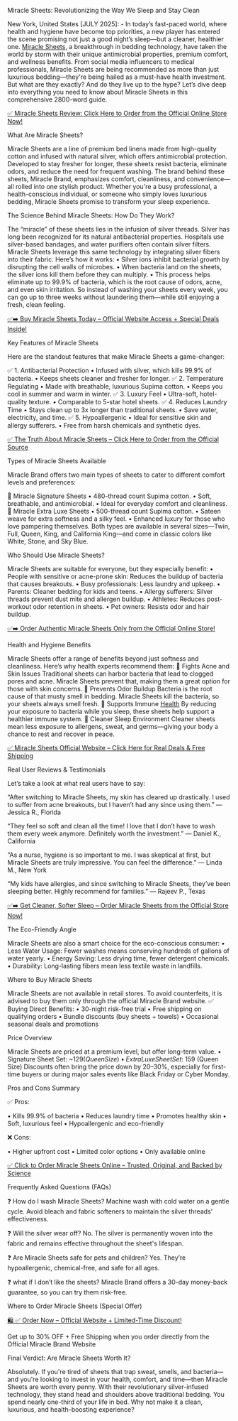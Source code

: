 Miracle Sheets: Revolutionizing the Way We Sleep and Stay Clean

New York, United States [JULY 2025]: - In today’s fast-paced world, where health and hygiene have become top priorities, a new player has entered the scene promising not just a good night’s sleep—but a cleaner, healthier one. [Miracle Sheets](https://universalsupplements24x7.com/get-miracle-sheets/), a breakthrough in bedding technology, have taken the world by storm with their unique antimicrobial properties, premium comfort, and wellness benefits.
From social media influencers to medical professionals, Miracle Sheets are being recommended as more than just luxurious bedding—they're being hailed as a must-have health investment. But what are they exactly? And do they live up to the hype?
Let’s dive deep into everything you need to know about Miracle Sheets in this comprehensive 2800-word guide.

[✅ Miracle Sheets Review: Click Here to Order from the Official Online Store Now!](https://universalsupplements24x7.com/get-miracle-sheets/)

What Are Miracle Sheets?

Miracle Sheets are a line of premium bed linens made from high-quality cotton and infused with natural silver, which offers antimicrobial protection. Developed to stay fresher for longer, these sheets resist bacteria, eliminate odors, and reduce the need for frequent washing.
The brand behind these sheets, Miracle Brand, emphasizes comfort, cleanliness, and convenience—all rolled into one stylish product. Whether you're a busy professional, a health-conscious individual, or someone who simply loves luxurious bedding, Miracle Sheets promise to transform your sleep experience.

The Science Behind Miracle Sheets: How Do They Work?

The “miracle” of these sheets lies in the infusion of silver threads. Silver has long been recognized for its natural antibacterial properties. Hospitals use silver-based bandages, and water purifiers often contain silver filters. Miracle Sheets leverage this same technology by integrating silver fibers into their fabric.
Here’s how it works:
•	Silver ions inhibit bacterial growth by disrupting the cell walls of microbes.
•	When bacteria land on the sheets, the silver ions kill them before they can multiply.
•	This process helps eliminate up to 99.9% of bacteria, which is the root cause of odors, acne, and even skin irritation.
So instead of washing your sheets every week, you can go up to three weeks without laundering them—while still enjoying a fresh, clean feeling.

[✅➡️ Buy Miracle Sheets Today – Official Website Access + Special Deals Inside!](https://universalsupplements24x7.com/get-miracle-sheets/)

Key Features of Miracle Sheets

Here are the standout features that make Miracle Sheets a game-changer:

✅ 1. Antibacterial Protection
•	Infused with silver, which kills 99.9% of bacteria.
•	Keeps sheets cleaner and fresher for longer.
✅ 2. Temperature Regulating
•	Made with breathable, luxurious Supima cotton.
•	Keeps you cool in summer and warm in winter.
✅ 3. Luxury Feel
•	Ultra-soft, hotel-quality texture.
•	Comparable to 5-star hotel sheets.
✅ 4. Reduces Laundry Time
•	Stays clean up to 3x longer than traditional sheets.
•	Save water, electricity, and time.
✅ 5. Hypoallergenic
•	Ideal for sensitive skin and allergy sufferers.
•	Free from harsh chemicals and synthetic dyes.

[✅ The Truth About Miracle Sheets – Click Here to Order from the Official Source](https://universalsupplements24x7.com/get-miracle-sheets/)

Types of Miracle Sheets Available

Miracle Brand offers two main types of sheets to cater to different comfort levels and preferences:

🔹 Miracle Signature Sheets
•	480-thread count Supima cotton.
•	Soft, breathable, and antimicrobial.
•	Ideal for everyday comfort and cleanliness.
🔹 Miracle Extra Luxe Sheets
•	500-thread count Supima cotton.
•	Sateen weave for extra softness and a silky feel.
•	Enhanced luxury for those who love pampering themselves.
Both types are available in several sizes—Twin, Full, Queen, King, and California King—and come in classic colors like White, Stone, and Sky Blue.

 Who Should Use Miracle Sheets?
 
Miracle Sheets are suitable for everyone, but they especially benefit:
•	People with sensitive or acne-prone skin: Reduces the buildup of bacteria that causes breakouts.
•	Busy professionals: Less laundry and upkeep.
•	Parents: Cleaner bedding for kids and teens.
•	Allergy sufferers: Silver threads prevent dust mite and allergen buildup.
•	Athletes: Reduces post-workout odor retention in sheets.
•	Pet owners: Resists odor and hair buildup.

[✅➡️ Order Authentic Miracle Sheets Only from the Official Online Store!](https://universalsupplements24x7.com/get-miracle-sheets/)

Health and Hygiene Benefits

Miracle Sheets offer a range of benefits beyond just softness and cleanliness. Here’s why health experts recommend them:
🔸 Fights Acne and Skin Issues
Traditional sheets can harbor bacteria that lead to clogged pores and acne. Miracle Sheets prevent that, making them a great option for those with skin concerns.
🔸 Prevents Odor Buildup
Bacteria is the root cause of that musty smell in bedding. Miracle Sheets kill the bacteria, so your sheets always smell fresh.
🔸 Supports Immune [Health](https://healthpharmacyworld.com/)
By reducing your exposure to bacteria while you sleep, these sheets help support a healthier immune system.
🔸 Cleaner Sleep Environment
Cleaner sheets mean less exposure to allergens, sweat, and germs—giving your body a chance to rest and recover in peace.

[✅ Miracle Sheets Official Website – Click Here for Real Deals & Free Shipping](https://universalsupplements24x7.com/get-miracle-sheets/)

Real User Reviews & Testimonials

Let’s take a look at what real users have to say:

“After switching to Miracle Sheets, my skin has cleared up drastically. I used to suffer from acne breakouts, but I haven’t had any since using them.”
— Jessica R., Florida

“They feel so soft and clean all the time! I love that I don’t have to wash them every week anymore. Definitely worth the investment.”
— Daniel K., California

“As a nurse, hygiene is so important to me. I was skeptical at first, but Miracle Sheets are truly impressive. You can feel the difference.”
— Linda M., New York

“My kids have allergies, and since switching to Miracle Sheets, they’ve been sleeping better. Highly recommend for families.”
— Rajeev P., Texas

[✅➡️ Get Cleaner, Softer Sleep – Order Miracle Sheets from the Official Store Now!](https://universalsupplements24x7.com/get-miracle-sheets/)

The Eco-Friendly Angle

Miracle Sheets are also a smart choice for the eco-conscious consumer:
•	Less Water Usage: Fewer washes means conserving hundreds of gallons of water yearly.
•	Energy Saving: Less drying time, fewer detergent chemicals.
•	Durability: Long-lasting fibers mean less textile waste in landfills.

Where to Buy Miracle Sheets

Miracle Sheets are not available in retail stores. To avoid counterfeits, it is advised to buy them only through the official Miracle Brand website.
✅ Buying Direct Benefits:
•	30-night risk-free trial
•	Free shipping on qualifying orders
•	Bundle discounts (buy sheets + towels)
•	Occasional seasonal deals and promotions

Price Overview

Miracle Sheets are priced at a premium level, but offer long-term value.
•	Signature Sheet Set: ~$129 (Queen Size)
•	Extra Luxe Sheet Set: ~$159 (Queen Size)
Discounts often bring the price down by 20–30%, especially for first-time buyers or during major sales events like Black Friday or Cyber Monday.

Pros and Cons Summary

✅ Pros:

•	Kills 99.9% of bacteria
•	Reduces laundry time
•	Promotes healthy skin
•	Soft, luxurious feel
•	Hypoallergenic and eco-friendly

❌ Cons:

•	Higher upfront cost
•	Limited color options
•	Only available online

[✅ Click to Order Miracle Sheets Online – Trusted, Original, and Backed by Science](https://universalsupplements24x7.com/get-miracle-sheets/)

Frequently Asked Questions (FAQs)

❓ How do I wash Miracle Sheets?
Machine wash with cold water on a gentle cycle. Avoid bleach and fabric softeners to maintain the silver threads’ effectiveness.

❓ Will the silver wear off?
No. The silver is permanently woven into the fabric and remains effective throughout the sheet's lifespan.

❓ Are Miracle Sheets safe for pets and children?
Yes. They’re hypoallergenic, chemical-free, and safe for all ages.

❓ what if I don’t like the sheets?
Miracle Brand offers a 30-day money-back guarantee, so you can try them risk-free.

Where to Order Miracle Sheets (Special Offer)

[🛍️ ✅ Order Now – Official Website + Limited-Time Discount!](https://universalsupplements24x7.com/get-miracle-sheets/)

Get up to 30% OFF + Free Shipping when you order directly from the Official Miracle Brand Website

Final Verdict: Are Miracle Sheets Worth It?

Absolutely.
If you're tired of sheets that trap sweat, smells, and bacteria—and you're looking to invest in your health, comfort, and time—then Miracle Sheets are worth every penny. With their revolutionary silver-infused technology, they stand head and shoulders above traditional bedding.
You spend nearly one-third of your life in bed. Why not make it a clean, luxurious, and health-boosting experience?
